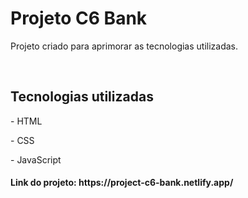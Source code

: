 <h1>Projeto C6 Bank</h1>
<p>Projeto criado para aprimorar as tecnologias utilizadas.</p>
<br>
<h2>Tecnologias utilizadas</h2>
<p>- HTML</p>
<p>- CSS</p>
<p>- JavaScript</p>
<h4>Link do projeto: https://project-c6-bank.netlify.app/</h4>

